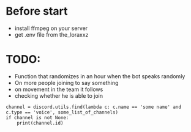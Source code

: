 # Before start
- install ffmpeg on your server
- get .env file from the_loraxxz

# TODO:
- Function that randomizes in an hour when the bot speaks randomly
- On more people joining to say something
- on movement in the team it follows 
- checking whether he is able to join

```
channel = discord.utils.find(lambda c: c.name == 'some name' and c.type == 'voice', some_list_of_channels)
if channel is not None:
    print(channel.id)
```